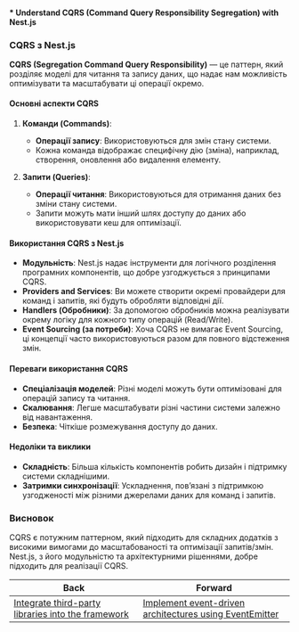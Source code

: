 #### * Understand CQRS (Command Query Responsibility Segregation) with Nest.js

### CQRS з Nest.js

**CQRS (Segregation Command Query Responsibility)** — це паттерн, який розділяє моделі для читання та запису даних, що надає нам можливість оптимізувати та масштабувати ці операції окремо.

#### Основні аспекти CQRS

1. **Команди (Commands)**:
   - **Операції запису**: Використовуються для змін стану системи.
   - Кожна команда відображає специфічну дію (зміна), наприклад, створення, оновлення або видалення елементу.

2. **Запити (Queries)**:
   - **Операції читання**: Використовуються для отримання даних без зміни стану системи.
   - Запити можуть мати інший шлях доступу до даних або використовувати кеш для оптимізації.

#### Використання CQRS з Nest.js

- **Модульність**: Nest.js надає інструменти для логічного розділення програмних компонентів, що добре узгоджується з принципами CQRS.
- **Providers and Services**: Ви можете створити окремі провайдери для команд і запитів, які будуть обробляти відповідні дії.
- **Handlers (Обробники)**: За допомогою обробників можна реалізувати окрему логіку для кожного типу операцій (Read/Write).
- **Event Sourcing (за потреби)**: Хоча CQRS не вимагає Event Sourcing, ці концепції часто використовуються разом для повного відстеження змін.

#### Переваги використання CQRS

- **Спеціалізація моделей**: Різні моделі можуть бути оптимізовані для операцій запису та читання.
- **Скалювання**: Легше масштабувати різні частини системи залежно від навантаження.
- **Безпека**: Чіткіше розмежування доступу до даних.
  
#### Недоліки та виклики

- **Складність**: Більша кількість компонентів робить дизайн і підтримку системи складнішими.
- **Затримки синхронізації**: Ускладнення, пов’язані з підтримкою узгодженості між різними джерелами даних для команд і запитів.

### Висновок

CQRS є потужним паттерном, який підходить для складних додатків з високими вимогами до масштабованості та оптимізації запитів/змін. Nest.js, з його модульністю та архітектурними рішеннями, добре підходить для реалізації CQRS.

| Back | Forward |
|---|---|
| [Integrate third-party libraries into the framework](/ua/senior/nestjs/incorporate-external-software-tools.md)  | [Implement event-driven architectures using EventEmitter](/ua/senior/nestjs/implement-eventdriven-architectures-using-eventemitter.md) |